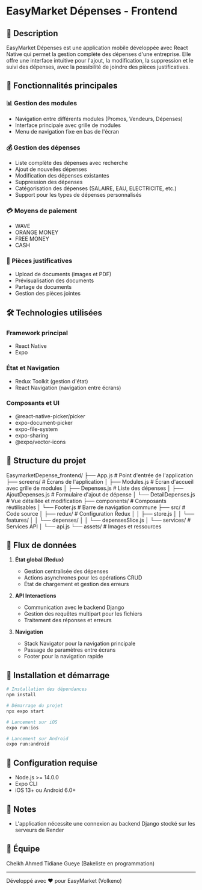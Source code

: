 # EasyMarket Dépenses - Frontend

## 📱 Description
EasyMarket Dépenses est une application mobile développée avec React Native qui permet la gestion complète des dépenses d'une entreprise. Elle offre une interface intuitive pour l'ajout, la modification, la suppression et le suivi des dépenses, avec la possibilité de joindre des pièces justificatives.

## 🚀 Fonctionnalités principales

### 📊 Gestion des modules
- Navigation entre différents modules (Promos, Vendeurs, Dépenses)
- Interface principale avec grille de modules  
- Menu de navigation fixe en bas de l'écran

### 💰 Gestion des dépenses
- Liste complète des dépenses avec recherche
- Ajout de nouvelles dépenses
- Modification des dépenses existantes 
- Suppression des dépenses
- Catégorisation des dépenses (SALAIRE, EAU, ELECTRICITE, etc.)
- Support pour les types de dépenses personnalisés

### 💳 Moyens de paiement
- WAVE
- ORANGE MONEY
- FREE MONEY
- CASH

### 📄 Pièces justificatives
- Upload de documents (images et PDF)
- Prévisualisation des documents
- Partage de documents
- Gestion des pièces jointes

## 🛠 Technologies utilisées

### Framework principal
- React Native
- Expo

### État et Navigation
- Redux Toolkit (gestion d'état)
- React Navigation (navigation entre écrans)

### Composants et UI
- @react-native-picker/picker
- expo-document-picker
- expo-file-system
- expo-sharing
- @expo/vector-icons

## 📁 Structure du projet
EasymarketDepense_frontend/
├── App.js                          # Point d'entrée de l'application
├── screens/                        # Écrans de l'application
│   ├── Modules.js                  # Écran d'accueil avec grille de modules
│   ├── Depenses.js                 # Liste des dépenses
│   ├── AjoutDepenses.js            # Formulaire d'ajout de dépense
│   └── DetailDepenses.js           # Vue détaillée et modification
├── components/                     # Composants réutilisables
│   └── Footer.js                   # Barre de navigation commune
├── src/                            # Code source
│   ├── redux/                      # Configuration Redux
│   │   ├── store.js
│   │   └── features/
│   │       └── depenses/
│   │           └── depensesSlice.js
│   └── services/                   # Services API
│       └── api.js
└── assets/                         # Images et ressources

## 🔄 Flux de données

1. **État global (Redux)**
   - Gestion centralisée des dépenses
   - Actions asynchrones pour les opérations CRUD
   - État de chargement et gestion des erreurs

2. **API Interactions**
   - Communication avec le backend Django
   - Gestion des requêtes multipart pour les fichiers
   - Traitement des réponses et erreurs

3. **Navigation**
   - Stack Navigator pour la navigation principale
   - Passage de paramètres entre écrans
   - Footer pour la navigation rapide

## 🚀 Installation et démarrage

```bash
# Installation des dépendances
npm install

# Démarrage du projet
npx expo start

# Lancement sur iOS
expo run:ios

# Lancement sur Android
expo run:android
```

## 🔧 Configuration requise
- Node.js >= 14.0.0
- Expo CLI
- iOS 13+ ou Android 6.0+

## 📝 Notes
- L'application nécessite une connexion au backend Django stocké sur les serveurs de Render

## 👥 Équipe
Cheikh Ahmed Tidiane Gueye (Bakeliste en programmation)

---
Développé avec ❤️ pour EasyMarket (Volkeno)
